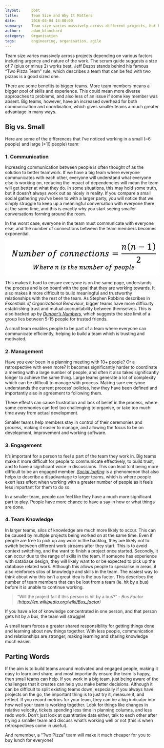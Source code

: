 ```yaml
---
layout:     post
title:      Team Size and Why It Matters
date:       2016-04-04 14:00:00
summary:    Team size varies massively across different projects, but how big should a team be, and why does it matter?
author:     adam_blanchard
category:   Organisation
tags:       engineering, organisation, agile
---
```


Team size varies massively across projects depending on various factors including urgency and nature of the work. The scrum guide suggests a size of 7 (plus or minus 2) works best. Jeff Bezos stands behind his famous “Two Pizza Team” rule, which describes a team that can be fed with two pizzas is a good sized one.

There are some benefits to bigger teams. More team members means a bigger pool of skills and experience. This could mean more diverse approaches to problems, and also less of an issue if some key member was absent. Big teams, however, have an increased overhead for both communication and coordination, which gives smaller teams a much greater advantage in many ways.

## Big vs. Small
Here are some of the differences that I’ve noticed working in a small (~6 people) and large (>10 people) team:

### 1\. Communication
Increasing communication between people is often thought of as the solution to better teamwork. If we have a big team where everyone communicates with each other, everyone will understand what everyone else is working on, reducing the impact of dependencies will mean the team will get better at what they do. In some situations, this may hold some truth, but it doesn’t always work out as nicely in reality. If you compare a small social gathering you’ve been to with a larger party, you will notice that we simply struggle to keep up a meaningful conversation with everyone there at the same time, and this is exactly why you start seeing smaller conversations forming around the room.

In the worst case, everyone in the team must communicate with everyone else, and the number of connections between the team members becomes exponential.

![Number of connections formula](/images/team-size-number-of-connections.png)

This makes it hard to ensure everyone is on the same page, understands the process and is on board with the goal that they are working towards. It also makes it more difficult to build meaningful and trustworthy relationships with the rest of the team. As Stephen Robbins describes in *Essentials of Organizational Behaviour*, bigger teams have more difficulty establishing trust and mutual accountability between themselves. This is also backed up by *[Dunbar’s Numbers](https://en.wikipedia.org/wiki/Dunbar%27s_number)*, which suggests the size limit of a group lies between 5-15 people for trusted friends.

A small team enables people to be part of a team where everyone can communicate efficiently, helping to build a team which is trusting and motivated.

### 2\. Management
Have you ever been in a planning meeting with 10+ people? Or a retrospective with even more? It becomes significantly harder to coordinate a meeting with a large number of people, and often it also takes significantly longer to achieve the same thing. Large teams generate a lot of complexity which can be difficult to manage with process. Making sure everyone understands the current process’ policies, how they have been defined and importantly also in agreement to following them. 

These effects can cause frustration and lack of belief in the process, where some ceremonies can feel too challenging to organise, or take too much time away from actual development.

Smaller teams help members stay in control of their ceremonies and process, making it easier to manage, and allowing the focus to be on development, improvement and working software.

### 3\. Engagement
It’s important for a person to feel a part of the team they work in. Big teams make it more difficult for people to communicate effectively, to build trust, and to have a significant voice in discussions. This can lead to it being more difficult to be an engaged member. *[Social loafing](https://en.wikipedia.org/wiki/Social_loafing)* is a phenomenon that also helps to describe a disadvantage to larger teams, which is where people exert less effort when working with a greater number of people as it feels less important for them to do so.

In a smaller team, people can feel like they have a much more significant part to play. People have more chance to have a say in how or what things are done.

### 4\. Team Knowledge
In larger teams, silos of knowledge are much more likely to occur. This can be caused by multiple projects being worked on at the same time. Even if people are free to pick up any work in the backlog, they are likely not to switch between different work streams after they start. This is to avoid context switching, and the want to finish a project once started. Secondly, it can occur due to the range of skills in the team. If someone has experience with database design, they will likely want to or be expected to pick up the database related work. Although this allows people to specialise in areas, it also reinforces silos of knowledge and skills in the team. The easiest way to think about why this isn’t a great idea is the bus factor. This describes the number of team members that can be lost from a team (ie. hit by a bus) before it is unable to continue working. 

>“Will the project fail if this person is hit by a bus?” 
>*- Bus Factor (<https://en.wikipedia.org/wiki/Bus_factor>)*

If you have a lot of knowledge concentrated in one person, and that person gets hit by a bus, the team will struggle!

A small team forces a greater shared responsibility for getting things done and learning about new things together. With less people, communication and relationships are stronger, making learning and sharing knowledge much easier.


## Parting Words
If the aim is to build teams around motivated and engaged people, making it easy to learn and share, and most importantly ensure the team is happy, then small teams can help. If you work in a big team, just being aware of the challenges that it creates can help you make better decisions. Although it can be difficult to split existing teams down, especially if you always have projects on the go, the important thing is to just try it, measure it, and reflect. If you record metrics for your team, they can be a big indicator into how well your team is working together. Look for things like changes in relative velocity, tickets spending less time in planning columns, and less redo work. Don’t just look at quantitative data either, talk to each other after trying a smaller team and discuss what’s working well or not (this is when retrospectives come in useful).

And remember, a “Two Pizza” team will make it much cheaper for you to buy lunch for everyone!